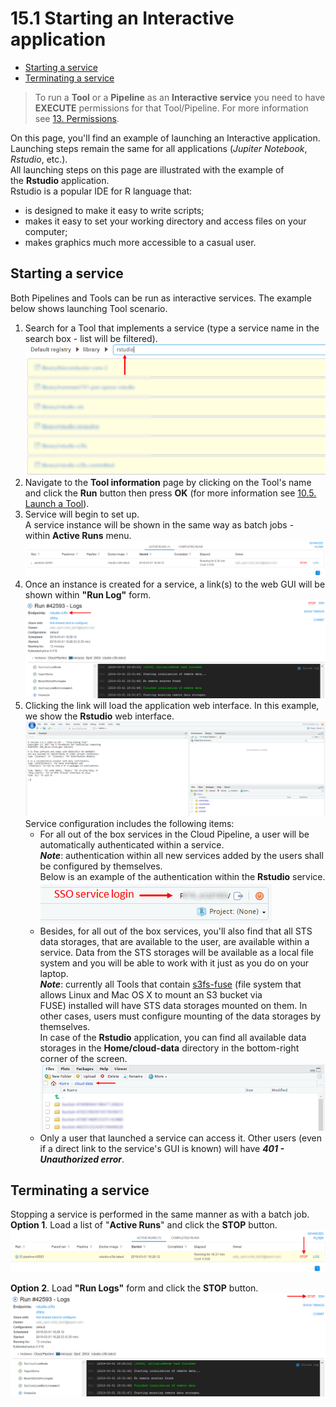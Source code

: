 # 15.1 Starting an Interactive application

- [Starting a service](#starting-a-service)
- [Terminating a service](#terminating-a-service)

> To run a **Tool** or a **Pipeline** as an **Interactive service** you need to have **EXECUTE** permissions for that Tool/Pipeline. For more information see [13. Permissions](../13_Permissions/13._Permissions.md).

On this page, you'll find an example of launching an Interactive application. Launching steps remain the same for all applications (_Jupiter Notebook_, _Rstudio_, etc.).  
All launching steps on this page are illustrated with the example of the **Rstudio** application.  
Rstudio is a popular IDE for R language that:

- is designed to make it easy to write scripts;
- makes it easy to set your working directory and access files on your computer;
- makes graphics much more accessible to a casual user.

## Starting a service

Both Pipelines and Tools can be run as interactive services. The example below shows launching Tool scenario.

1. Search for a Tool that implements a service (type a service name in the search box - list will be filtered).  
    ![CP_StartingInteractiveApplication](attachments/StartingInteractiveApplication_1.png)
2. Navigate to the **Tool information** page by clicking on the Tool's name and click the **Run** button then press **OK** (for more information see [10.5. Launch a Tool](../10_Manage_Tools/10.5._Launch_a_Tool.md)).
3. Service will begin to set up.  
    A service instance will be shown in the same way as batch jobs - within **Active Runs** menu.  
    ![CP_StartingInteractiveApplication](attachments/StartingInteractiveApplication_2.png)
4. Once an instance is created for a service, a link(s) to the web GUI will be shown within **"Run Log"** form.  
    ![CP_StartingInteractiveApplication](attachments/StartingInteractiveApplication_3.png)
5. Clicking the link will load the application web interface. In this example, we show the **Rstudio** web interface.
    ![CP_StartingInteractiveApplication](attachments/StartingInteractiveApplication_4.png)  
    Service configuration includes the following items:
    - For all out of the box services in the Cloud Pipeline, a user will be automatically authenticated within a service.  
        **_Note_**: authentication within all new services added by the users shall be configured by themselves.  
        Below is an example of the authentication within the **Rstudio** service.  
        ![CP_StartingInteractiveApplication](attachments/StartingInteractiveApplication_5.png)
    - Besides, for all out of the box services, you'll also find that all STS data storages, that are available to the user, are available within a service. Data from the STS storages will be available as a local file system and you will be able to work with it just as you do on your laptop.  
        **_Note_**: currently all Tools that contain [s3fs-fuse](https://github.com/s3fs-fuse/s3fs-fuse) (file system that allows Linux and Mac OS X to mount an S3 bucket via FUSE) installed will have STS data storages mounted on them. In other cases, users must configure mounting of the data storages by themselves.  
        In case of the **Rstudio** application, you can find all available data storages in the **Home/cloud-data** directory in the bottom-right corner of the screen.  
        ![CP_StartingInteractiveApplication](attachments/StartingInteractiveApplication_6.png)
    - Only a user that launched a service can access it. Other users (even if a direct link to the service's GUI is known) will have **_401 - Unauthorized error_**.

## Terminating a service

Stopping a service is performed in the same manner as with a batch job.  
**Option 1**. Load a list of "**Active Runs**" and click the **STOP** button.  
![CP_StartingInteractiveApplication](attachments/StartingInteractiveApplication_7.png)

**Option 2**. Load **"Run Logs"** form and click the **STOP** button.  
![CP_StartingInteractiveApplication](attachments/StartingInteractiveApplication_8.png)